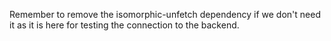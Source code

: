 Remember to remove the isomorphic-unfetch dependency if we don't need it as it is here for testing the connection to the backend.